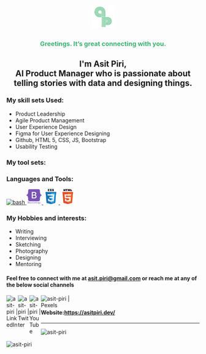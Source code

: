 <h1 align="center"><img src="https://github.com/asit-piri/asitpiri.github.io/blob/main/img/Logo.png" width="60"/></h1>
<h3 align="center" style="color:MediumSeaGreen"> Greetings. It’s great connecting with you.</h3>
<h2 align="center">I'm Asit Piri,<br> AI Product Manager who is passionate about telling stories with data and designing things.</h2>

### My skill sets Used:
* Product Leadership 
* Agile Product Management
* User Experience Design 
* Figma for User Experience Designing
* Github, HTML 5, CSS, JS, Bootstrap
* Usability Testing

### My tool sets:
<h3 align="left">Languages and Tools:</h3>
<p align="left"> <a href="https://www.gnu.org/software/bash/" target="_blank"> <img src="https://www.vectorlogo.zone/logos/gnu_bash/gnu_bash-icon.svg" alt="bash" width="40" height="40"/> </a> <a href="https://getbootstrap.com" target="_blank"> <img src="https://raw.githubusercontent.com/devicons/devicon/master/icons/bootstrap/bootstrap-plain-wordmark.svg" alt="bootstrap" width="40" height="40"/> </a> <a href="https://www.w3schools.com/css/" target="_blank"> <img src="https://raw.githubusercontent.com/devicons/devicon/master/icons/css3/css3-original-wordmark.svg" alt="css3" width="40" height="40"/> </a><a href="https://www.w3.org/html/" target="_blank"> <img src="https://raw.githubusercontent.com/devicons/devicon/master/icons/html5/html5-original-wordmark.svg" alt="html5" width="40" height="40"/> </a></p>

### My Hobbies and interests:
* Writing
* Interviewing
* Sketching
* Photography
* Designing
* Mentoring

<!-- <hr>

<hr> -->

#### Feel free to connect with me at asit.piri@gmail.com or reach me at any of the below social channels

[<img align="left" alt="asit-piri | LinkedIn" width="30px" src="https://img.icons8.com/color/48/000000/linkedin.png" />][linkedin]
[<img align="left" alt="asit-piri | Twitter" width="30px" src="https://img.icons8.com/fluent/48/000000/twitter.png" />][twitter]
[<img align="left" alt="asit-piri | YouTube" width="30px" src="https://www.vectorlogo.zone/logos/youtube/youtube-tile.svg" />][YouTube]
[<img align="left" alt="asit-piri | Pexels" width="80px" src="http://images.pexels.com/lib/api/pexels.png" />][Pexels]

<br>

#### Website:https://asitpiri.dev/

<hr>

[linkedin]: https://www.linkedin.com/in/asit-piri-7128a510/
[twitter]: https://twitter.com/AsitPiri
[Pexels]: https://www.pexels.com/@asit-piri-260326689/
[YouTube]: https://www.youtube.com/user/asitpiri

<p align="left"> <img src="https://komarev.com/ghpvc/?username=asit-piri&label=Profile%20views&color=0e75b6&style=flat" alt="asit-piri" /> </p>

<p><img align="center" src="https://github-readme-streak-stats.herokuapp.com/?user=asit-piri&" alt="asit-piri" /></p>
